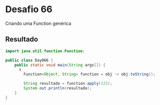 # Desafio 66

Criando uma Function genérica

## Resultado

```java
import java.util.function.Function;

public class Day066 {
    public static void main(String args[]) {
      s
        Function<Object, String> function = obj -> obj.toString();

        String resultado = function.apply(123);
        System.out.println(resultado);
    }
}
```